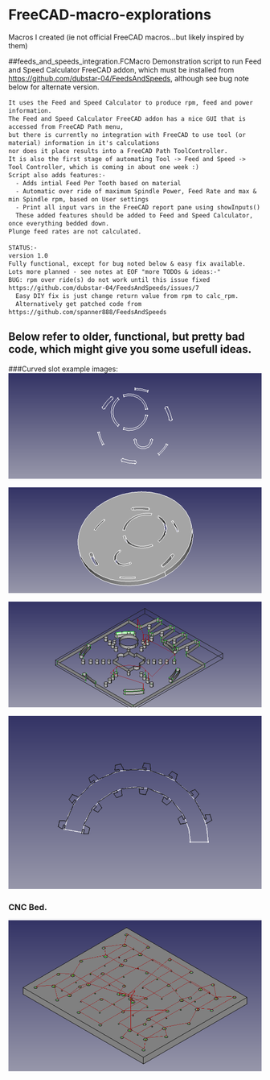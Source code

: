 # FreeCAD-macro-explorations
Macros I created (ie not official FreeCAD macros...but likely inspired by them)

##feeds_and_speeds_integration.FCMacro
	Demonstration script to run Feed and Speed Calculator FreeCAD addon, 
	which must be installed from https://github.com/dubstar-04/FeedsAndSpeeds, although see bug note below for alternate version.

	It uses the Feed and Speed Calculator to produce rpm, feed and power information.
	The Feed and Speed Calculator FreeCAD addon has a nice GUI that is accessed from FreeCAD Path menu, 
	but there is currently no integration with FreeCAD to use tool (or material) information in it's calculations
	nor does it place results into a FreeCAD Path ToolController.
	It is also the first stage of automating Tool -> Feed and Speed -> Tool Controller, which is coming in about one week :)
	Script also adds features:-
	  - Adds intial Feed Per Tooth based on material
	  - Automatic over ride of maximum Spindle Power, Feed Rate and max & min Spindle rpm, based on User settings
	  - Print all input vars in the FreeCAD report pane using showInputs()
	  These added features should be added to Feed and Speed Calculator, once everything bedded down.
	Plunge feed rates are not calculated.

	STATUS:-
	version 1.0
	Fully functional, except for bug noted below & easy fix available. Lots more planned - see notes at EOF "more TODOs & ideas:-"
	BUG: rpm over ride(s) do not work until this issue fixed https://github.com/dubstar-04/FeedsAndSpeeds/issues/7
	  Easy DIY fix is just change return value from rpm to calc_rpm. 
	  Alternatively get patched code from https://github.com/spanner888/FeedsAndSpeeds

## Below refer to older, functional, but pretty bad code, which might give you some usefull ideas.
###Curved slot example images:
![Sketch example](https://github.com/spanner888/FreeCAD-macro-explorations/blob/master/CurvedSlot/curvedSlot1.png)

![Sketch example 3D](https://github.com/spanner888/FreeCAD-macro-explorations/blob/master/CurvedSlot/curvedSlotPaddedSlots1.png)

![Sketch example](https://github.com/spanner888/FreeCAD-macro-explorations/blob/master/CurvedSlot/ExistingShapePlusSlots.png)

![Tabbed slot](https://github.com/spanner888/FreeCAD-macro-explorations/blob/master/CurvedSlot/notched%20Tabs%20inner%20%26%20outer%2C%20curved%20Slot.png)

### CNC Bed.
![CNC Bed, with paths](https://github.com/spanner888/FreeCAD-macro-explorations/blob/master/CNC_BED_upperY_16mm_longBearings_SKETCH_v1.png)
